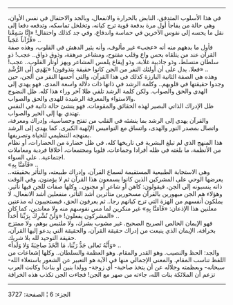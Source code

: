 ------------------------------------------------------------------------

في هذا الأسلوب المتدفق، النابض بالحرارة والانفعال، وبالجد والاحتفال في
نفس الأوان، وهي حالة من يفاجأ أول مرة بدفعة قوية ترج كيانه، وتخلخل
تماسكه، وتدفعه دفعا إلى نقل ما يحسه إلى نفوس الآخرين في حماسة واندفاع،
وفي جد كذلك واحتفال! «إِنَّا سَمِعْنا قُرْآناً عَجَباً» ..  
فأول ما بدههم منه أنه «عجب» غير مألوف، وأنه يثير الدهش في القلوب، وهذه
صفة القرآن عند من يتلقاه بحس واع وقلب مفتوح، ومشاعر مرهفة، وذوق ذواق..
عجب! ذو سلطان متسلط، وذو جاذبية غلابة، وذو إيقاع يلمس المشاعر ويهز أوتار
القلوب.. عجب! فعلا. يدل على أن أولئك النفر من الجن كانوا حقيقة يتذوقون!
«يَهْدِي إِلَى الرُّشْدِ» ..  
وهذه هي الصفة الثانية البارزة كذلك في هذا القرآن، والتي أحسها النفر من
الجن، حين وجدوا حقيقتها في قلوبهم.. وكلمة الرشد في ذاتها ذات دلالة واسعة
المدى. فهو يهدي إلى الهدى والحق والصواب. ولكن كلمة الرشد تلقي ظلا آخر
وراء هذا كله. ظل النضوج والاستواء والمعرفة الرشيدة للهدى والحق
والصواب.  
ظل الإدراك الذاتي البصير لهذه الحقائق والمقومات، فهو ينشئ حالة ذاتية في
النفس تهتدي بها إلى الخير والصواب.  
والقرآن يهدي إلى الرشد بما ينشئه في القلب من تفتح وحساسية، وإدراك
ومعرفة، واتصال بمصدر النور والهدى، واتساق مع النواميس الإلهية الكبرى.
كما يهدي إلى الرشد بمنهجه التنظيمي للحياة وتصريفها.  
هذا المنهج الذي لم تبلغ البشرية في تاريخها كله، في ظل حضارة من الحضارات،
أو نظام من الأنظمة، ما بلغته في ظله أفرادا وجماعات، قلوبا ومجتمعات،
أخلاقا فردية ومعاملات اجتماعية.. على السواء.  
«فَآمَنَّا بِهِ» ..  
وهي الاستجابة الطبيعية المستقيمة لسماع القرآن، وإدراك طبيعته، والتأثر
بحقيقته.. يعرضها الوحي على المشركين الذين كانوا يسمعون هذا القرآن ثم لا
يؤمنون. وفي الوقت ذاته ينسبونه إلى الجن، فيقولون: كاهن أو شاعر أو
مجنون.. وكلها صفات للجن فيها تأثير. وهؤلاء هم الجن مبهورين بالقرآن
مسحورين متأثرين أشد التأثر، منفعلين أشد الانفعال، لا يملكون أنفسهم من
الهزة التي ترج كيانهم رجا.. ثم يعرفون الحق، فيستجيبون له مذعنين معلنين
هذا الإذعان: «فَآمَنَّا بِهِ» غير منكرين لما مس نفوسهم منه ولا معاندين، كما
كان المشركون يفعلون! «وَلَنْ نُشْرِكَ بِرَبِّنا أَحَداً» ..  
فهو الإيمان الخالص الصريح الصحيح. غير مشوب بشرك، ولا ملتبس بوهم، ولا
ممتزج بخرافة، الإيمان الذي ينبعث من إدراك حقيقة القرآن، والحقيقة التي
يدعو إليها القرآن، حقيقة التوحيد لله بلا شريك.  
«وَأَنَّهُ تَعالى جَدُّ رَبِّنا، مَا اتَّخَذَ صاحِبَةً وَلا وَلَداً» ..  
والجد: الحظ والنصيب. وهو القدر والمقام. وهو العظمة والسلطان.. وكلها
إشعاعات من اللفظ تناسب المقام. والمعنى الإجمالي منها في الآية هو التعبير
عن الشعور باستعلاء الله- سبحانه- وبعظمته وجلاله عن أن يتخذ صاحبة- أي
زوجة- وولدا بنين أو بنات! وكانت العرب تزعم أن الملائكة بنات الله، جاءته
من صهر مع الجن! فجاءت الجن تكذب هذه الخرافة

------------------------------------------------------------------------

الجزء: 6 ¦ الصفحة: 3727
